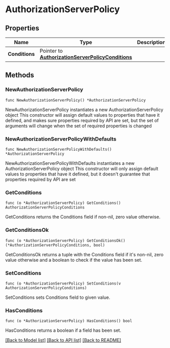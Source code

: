 # AuthorizationServerPolicy

## Properties

Name | Type | Description | Notes
------------ | ------------- | ------------- | -------------
**Conditions** | Pointer to [**AuthorizationServerPolicyConditions**](AuthorizationServerPolicyConditions.md) |  | [optional] 

## Methods

### NewAuthorizationServerPolicy

`func NewAuthorizationServerPolicy() *AuthorizationServerPolicy`

NewAuthorizationServerPolicy instantiates a new AuthorizationServerPolicy object
This constructor will assign default values to properties that have it defined,
and makes sure properties required by API are set, but the set of arguments
will change when the set of required properties is changed

### NewAuthorizationServerPolicyWithDefaults

`func NewAuthorizationServerPolicyWithDefaults() *AuthorizationServerPolicy`

NewAuthorizationServerPolicyWithDefaults instantiates a new AuthorizationServerPolicy object
This constructor will only assign default values to properties that have it defined,
but it doesn't guarantee that properties required by API are set

### GetConditions

`func (o *AuthorizationServerPolicy) GetConditions() AuthorizationServerPolicyConditions`

GetConditions returns the Conditions field if non-nil, zero value otherwise.

### GetConditionsOk

`func (o *AuthorizationServerPolicy) GetConditionsOk() (*AuthorizationServerPolicyConditions, bool)`

GetConditionsOk returns a tuple with the Conditions field if it's non-nil, zero value otherwise
and a boolean to check if the value has been set.

### SetConditions

`func (o *AuthorizationServerPolicy) SetConditions(v AuthorizationServerPolicyConditions)`

SetConditions sets Conditions field to given value.

### HasConditions

`func (o *AuthorizationServerPolicy) HasConditions() bool`

HasConditions returns a boolean if a field has been set.


[[Back to Model list]](../README.md#documentation-for-models) [[Back to API list]](../README.md#documentation-for-api-endpoints) [[Back to README]](../README.md)


